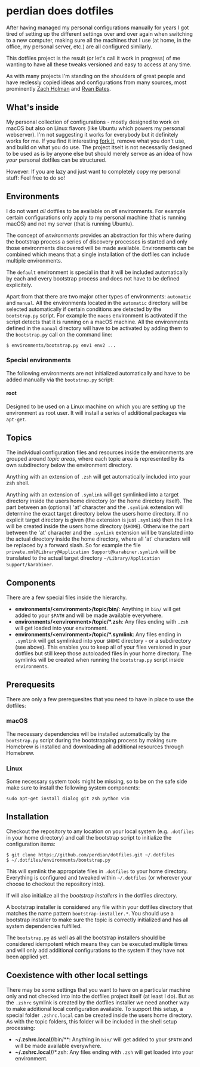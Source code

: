 # perdian does dotfiles

After having managed my personal configurations manually for years I got tired  of setting
up the different settings over and over again when switching to a new computer, making sure
all the machines that I use (at home, in the office, my personal server, etc.) are all
configured similarly.

This dotfiles project is the result (or let's call it work in progress) of me wanting to
have all these tweaks versioned and easy to access at any time.

As with many projects I'm standing on the shoulders of great people and have reclessly
copied ideas and configurations from many sources, most prominently
[Zach Holman](https://github.com/holman/dotfiles) and [Ryan Bates](https://github.com/ryanb/dotfiles).

## What's inside

My personal collection of configurations - mostly designed to work on macOS but also on
Linux flavors (like Ubuntu which powers my personal webserver). I'm not suggesting it works
for everybody but it definitely works for me. If you find it interesting [fork it](https://github.com/perdian/dotfiles/fork),
remove what you don't use, and build on what you do use. The project itselt is not
necessarily designed to be used as is by anyone else but should merely servce as an idea of
how *your* personal dotfiles can be structured.

However: If you are lazy and just want to completely copy my personal stuff: Feel free to
do so!

## Environments

I do not want *all* dotfiles to be available on *all* environments. For example certain
configurations only apply to my personal machine (that is running macOS) and not my server
(that is running Ubuntu).

The concept of *environments* provides an abstraction for this where during the bootstrap
process a series of discovery processes is started and only those environments discovered
will be made available. Environments can be combined which means that a single installation
of the dotfiles can include multiple environments.

The `default` environment is special in that it will be included automatically by each and
every bootstrap process and does not have to be defined explicitely.

Apart from that there are two major other types of environments: `automatic` and `manual`.
All the environments located in the `automatic` directory will be selected automatically if
certain conditions are detected by the `bootstrap.py` script. For example the `macos`
environment is activated if the script detects that it is running on a macOS machine. All
the environments defined in the `manual` directory will have to be activated by adding them
to the `bootstrap.py` call on the command line:

    $ environments/bootstrap.py env1 env2 ...

### Special environments

The following environments are not initialized automatically and have to be added manually
via the `bootstrap.py` script:

#### root

Designed to be used on a Linux machine on which you are setting up the environment as root
user. It will install a series of additional packages via `apt-get`.

## Topics

The individual configuration files and resources inside the environments are grouped around
*topic areas*, where each topic area is represented by its own subdirectory below the
environment directory.

Anything with an extension of `.zsh` will get automatically included into your zsh shell.

Anything with an extension of `.symlink` will get symlinked into a target directory inside
the users home directory (or the home directory itself). The part between an (optional)
'at' character and the `.symlink` extension will determine the exact target directory below
the users home directory. If no explicit target directory is given (the extension is just
`.symlink`) then the link will be created inside the users home directory (`$HOME`).
Otherwise the part between the 'at' character and the `.symlink` extension will be
translated into the actual directory inside the home directory, where all 'at' characters
will be replaced by a forward slash. So for example the file `private.xml@Library@Application Support@karabiner.symlink`
will be translated to the actual target directory `~/Library/Application Support/karabiner`.

## Components

There are a few special files inside the hierarchy.

- **environments/\<environment>/topic/bin/**: Anything in `bin/` will get added to your
  `$PATH` and will be made available everywhere.
- **environments/\<environment>/topic/\*.zsh**: Any files ending with `.zsh` will get
  loaded into your environment.
- **environments/\<environment>/topic/\*.symlink**: Any files ending in `.symlink` will get
  symlinked into your `$HOME` directory - or a subdirectory (see above). This enables you
  to keep all of your files versioned in your dotfiles but still keep those autoloaded
  files in your home directory. The symlinks will be created when running the
  `bootstrap.py` script inside `environments`.

## Prerequesits

There are only a few prerequesites that you need to have in place to use the dotfiles:

### macOS

The necessary dependencies will be installed automatically by the `bootstrap.py` script
during the bootstrapping process by making sure Homebrew is installed and downloading all
additional resources through Homebrew.

### Linux

Some necessary system tools might be missing, so to be on the safe side make sure to install the following system components:

    sudo apt-get install dialog git zsh python vim

## Installation

Checkout the repository to any location on your local system (e.g. `.dotfiles` in your
home directory) and call the bootstrap script to initialize the configuration items:

    $ git clone https://github.com/perdian/dotfiles.git ~/.dotfiles
    $ ~/.dotfiles/environments/bootstrap.py

This will symlink the appropriate files in `.dotfiles` to your home directory. Everything
is configured and tweaked within `~/.dotfiles` (or wherever your choose to checkout the
repository into).

If will also initialize all the *bootstrap installers* in the dotfiles directory.

A bootstrap installer is considered any file within your dotfiles directory that matches
the name pattern `bootstrap-installer.*`. You should use a bootstrap installer to make sure
the topic is correctly initialized and has all system dependencies fulfilled.

The `bootstrap.py` as well as all the bootstrap installers should be considered idempotent
which means they can be executed multiple times and will only add additional configurations
to the system if they have not been applied yet.

## Coexistence with other local settings

There may be some settings that you want to have on a particular machine only and not
checked into into the dotfiles project itself (at least I do). But as the `.zshrc` symlink
is created by the dotfiles installer we need another way to make additional local
configuration available. To support this setup, a special folder `.zshrc.local` can be
created inside the users home directory. As with the topic folders, this folder will be
included in the shell setup processing:

- **~/.zshrc.local/**/bin/**: Anything in `bin/` will get added to your `$PATH` and will
  be made available everywhere.
- **~/.zshrc.local/**/*.zsh: Any files ending with `.zsh` will get loaded into your
  environment.
